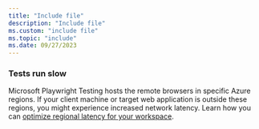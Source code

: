 ```yaml
---
title: "Include file"
description: "Include file"
ms.custom: "include file"
ms.topic: "include"
ms.date: 09/27/2023
---
```


### Tests run slow

Microsoft Playwright Testing hosts the remote browsers in specific Azure regions. If your client machine or target web application is outside these regions, you might experience increased network latency. Learn how you can [optimize regional latency for your workspace](../how-to-optimize-regional-latency.md).
